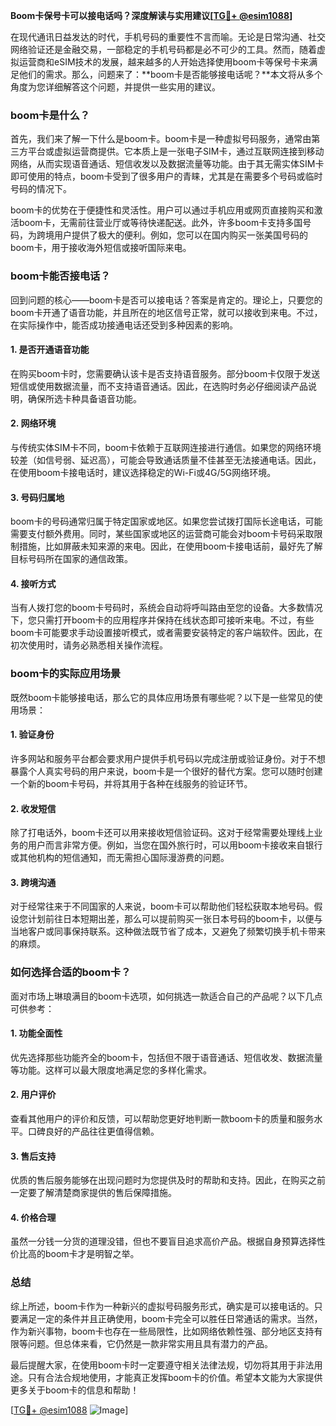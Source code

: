 **Boom卡保号卡可以接电话吗？深度解读与实用建议[[TG💪+ @esim1088](https://t.me/s/esim1088)]**

在现代通讯日益发达的时代，手机号码的重要性不言而喻。无论是日常沟通、社交网络验证还是金融交易，一部稳定的手机号码都是必不可少的工具。然而，随着虚拟运营商和eSIM技术的发展，越来越多的人开始选择使用boom卡等保号卡来满足他们的需求。那么，问题来了：**boom卡是否能够接电话呢？**本文将从多个角度为您详细解答这个问题，并提供一些实用的建议。

### boom卡是什么？

首先，我们来了解一下什么是boom卡。boom卡是一种虚拟号码服务，通常由第三方平台或虚拟运营商提供。它本质上是一张电子SIM卡，通过互联网连接到移动网络，从而实现语音通话、短信收发以及数据流量等功能。由于其无需实体SIM卡即可使用的特点，boom卡受到了很多用户的青睐，尤其是在需要多个号码或临时号码的情况下。

boom卡的优势在于便捷性和灵活性。用户可以通过手机应用或网页直接购买和激活boom卡，无需前往营业厅或等待快递配送。此外，许多boom卡支持多国号码，为跨境用户提供了极大的便利。例如，您可以在国内购买一张美国号码的boom卡，用于接收海外短信或接听国际来电。

### boom卡能否接电话？

回到问题的核心——boom卡是否可以接电话？答案是肯定的。理论上，只要您的boom卡开通了语音功能，并且所在的地区信号正常，就可以接收到来电。不过，在实际操作中，能否成功接通电话还受到多种因素的影响。

#### 1. 是否开通语音功能

在购买boom卡时，您需要确认该卡是否支持语音服务。部分boom卡仅限于发送短信或使用数据流量，而不支持语音通话。因此，在选购时务必仔细阅读产品说明，确保所选卡种具备语音功能。

#### 2. 网络环境

与传统实体SIM卡不同，boom卡依赖于互联网连接进行通信。如果您的网络环境较差（如信号弱、延迟高），可能会导致通话质量不佳甚至无法接通电话。因此，在使用boom卡接电话时，建议选择稳定的Wi-Fi或4G/5G网络环境。

#### 3. 号码归属地

boom卡的号码通常归属于特定国家或地区。如果您尝试拨打国际长途电话，可能需要支付额外费用。同时，某些国家或地区的运营商可能会对boom卡号码采取限制措施，比如屏蔽未知来源的来电。因此，在使用boom卡接电话前，最好先了解目标号码所在国家的通信政策。

#### 4. 接听方式

当有人拨打您的boom卡号码时，系统会自动将呼叫路由至您的设备。大多数情况下，您只需打开boom卡的应用程序并保持在线状态即可接听来电。不过，有些boom卡可能要求手动设置接听模式，或者需要安装特定的客户端软件。因此，在初次使用时，请务必熟悉相关操作流程。

### boom卡的实际应用场景

既然boom卡能够接电话，那么它的具体应用场景有哪些呢？以下是一些常见的使用场景：

#### 1. 验证身份

许多网站和服务平台都会要求用户提供手机号码以完成注册或验证身份。对于不想暴露个人真实号码的用户来说，boom卡是一个很好的替代方案。您可以随时创建一个新的boom卡号码，并将其用于各种在线服务的验证环节。

#### 2. 收发短信

除了打电话外，boom卡还可以用来接收短信验证码。这对于经常需要处理线上业务的用户而言非常方便。例如，当您在国外旅行时，可以用boom卡接收来自银行或其他机构的短信通知，而无需担心国际漫游费的问题。

#### 3. 跨境沟通

对于经常往来于不同国家的人来说，boom卡可以帮助他们轻松获取本地号码。假设您计划前往日本短期出差，那么可以提前购买一张日本号码的boom卡，以便与当地客户或同事保持联系。这种做法既节省了成本，又避免了频繁切换手机卡带来的麻烦。

### 如何选择合适的boom卡？

面对市场上琳琅满目的boom卡选项，如何挑选一款适合自己的产品呢？以下几点可供参考：

#### 1. 功能全面性

优先选择那些功能齐全的boom卡，包括但不限于语音通话、短信收发、数据流量等功能。这样可以最大限度地满足您的多样化需求。

#### 2. 用户评价

查看其他用户的评价和反馈，可以帮助您更好地判断一款boom卡的质量和服务水平。口碑良好的产品往往更值得信赖。

#### 3. 售后支持

优质的售后服务能够在出现问题时为您提供及时的帮助和支持。因此，在购买之前一定要了解清楚商家提供的售后保障措施。

#### 4. 价格合理

虽然一分钱一分货的道理没错，但也不要盲目追求高价产品。根据自身预算选择性价比高的boom卡才是明智之举。

### 总结

综上所述，boom卡作为一种新兴的虚拟号码服务形式，确实是可以接电话的。只要满足一定的条件并且正确使用，boom卡完全可以胜任日常通话的需求。当然，作为新兴事物，boom卡也存在一些局限性，比如网络依赖性强、部分地区支持有限等问题。但总体来看，它仍然是一款非常实用且具有潜力的产品。

最后提醒大家，在使用boom卡时一定要遵守相关法律法规，切勿将其用于非法用途。只有合法合规地使用，才能真正发挥boom卡的价值。希望本文能为大家提供更多关于boom卡的信息和帮助！

[[TG💪+ @esim1088](https://t.me/s/esim1088) ![Image](https://i.postimg.cc/4NQfJmqS/Snipaste-2025-05-13-00-14-12.png)]